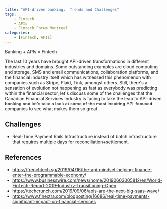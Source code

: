 ```yaml
---
title: "API-driven banking:  Trends and Challenges"
tags:
    - Fintech
    - APIs
    - Fintech Forum Montreal
categories:
    - [Fintech, APIs]
---
```


Banking + APIs = Fintech 

The last 10 years have brought API-driven transformations in different industries and domains. Some outstanding examples are cloud computing and storage, SMS and email communications, collaboration platforms, and the financial industry itself which has witnessed this phenomenon with companies such as Stripe, Plaid, Tink, amongst others.  Still, there's a sensation of evolution not happening as fast as everybody was predicting within the financial sector, let's discuss some of the challenges that the Canadian Financial Services Industry is facing to take the leap to API-driven banking and let's take a look at some of the most inspiring API-focused companies to see what makes them so great.

## Challenges
- Real-Time Payment Rails Infrastructure instead of batch infrastructure that requires multiple days for reconciliation+settlement.

## References
- https://frenchtech.sg/2019/04/16/the-api-mindset-helping-finance-enter-the-programmable-economy/
- https://www.businesswire.com/news/home/20190603005812/en/World-FinTech-Report-2019-Industry-Transitioning-Open
- https://techcrunch.com/2019/09/06/apis-are-the-next-big-saas-wave/
- https://www.finextra.com/blogposting/16686/real-time-payments-significant-impact-on-financial-services
